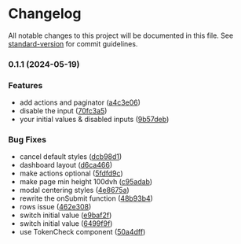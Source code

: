 # Changelog

All notable changes to this project will be documented in this file. See [standard-version](https://github.com/conventional-changelog/standard-version) for commit guidelines.

### 0.1.1 (2024-05-19)


### Features

* add actions and paginator ([a4c3e06](https://github.com/AppNest/AppNest-FE/commitsa4c3e06762744f6b536d1c1d27a1313a7b45a352))
* disable the input ([70fc3a5](https://github.com/AppNest/AppNest-FE/commits70fc3a57b97e167f2969b57b751b9ad9e4e3fd8e))
* your initial values & disabled inputs ([9b57deb](https://github.com/AppNest/AppNest-FE/commits9b57deb898c45e38046fdd0353f1ac7ae830816c))


### Bug Fixes

* cancel default styles ([dcb98d1](https://github.com/AppNest/AppNest-FE/commitsdcb98d14233efa2fd42991856aa22c6e05305ead))
* dashboard layout ([d6ca466](https://github.com/AppNest/AppNest-FE/commitsd6ca46611ae6af6afa501e31ef7590a2b79a3363))
* make actions optional ([5fdfd9c](https://github.com/AppNest/AppNest-FE/commits5fdfd9c8d889e838698e11d1cf5ceaff2bc41f2f))
* make page min height 100dvh ([c95adab](https://github.com/AppNest/AppNest-FE/commitsc95adab1ac2a1748224eea6ebb7a716c3bfa106e))
* modal centering styles ([4e8675a](https://github.com/AppNest/AppNest-FE/commits4e8675aed1c338c74b87feb768e247ce22c04b77))
* rewrite the onSubmit function ([48b93b4](https://github.com/AppNest/AppNest-FE/commits48b93b400a18d81a7378cd3637dc6679c87e8e99))
* rows issue ([462e308](https://github.com/AppNest/AppNest-FE/commits462e308d14de32ef8cc2b80035a0ce3a8c77c942))
* switch initial value ([e9baf2f](https://github.com/AppNest/AppNest-FE/commitse9baf2f96856847bbdf305dcd49dc593f731e310))
* switch initial value ([6499f9f](https://github.com/AppNest/AppNest-FE/commits6499f9fd4c5ebd6cdfcd2fc4941bc10f18aad8df))
* use TokenCheck component ([50a4dff](https://github.com/AppNest/AppNest-FE/commits50a4dff1ab8552c6b30f77207bf6553b32ebc73f))
